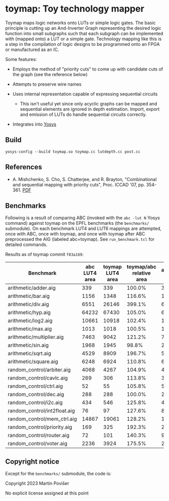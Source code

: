 # toymap: Toy technology mapper

Toymap maps logic networks onto LUTs or simple logic gates. The basic principle is cutting up an And-Inverter Graph representing the desired logic function into small subgraphs such that each subgraph can be implemented with (mapped onto) a LUT or a simple gate. Technology mapping like this is a step in the compilation of logic designs to be programmed onto an FPGA or manufactured as an IC.

Some features:

 * Employs the method of "priority cuts" to come up with candidate cuts of the graph (see the reference below)

 * Attempts to preserve wire names

 * Uses internal representation capable of expressing sequential circuits

     * This isn't useful yet since only acyclic graphs can be mapped and sequential elements are ignored in depth estimation. Import, export and emission of LUTs do handle sequential circuits correctly.

 * Integrates into [Yosys](https://github.com/yosysHQ/yosys)

## Build

    yosys-config --build toymap.so toymap.cc lutdepth.cc post.cc

## References

 * A. Mishchenko, S. Cho, S. Chatterjee, and R. Brayton, "Combinational and sequential mapping with priority cuts", Proc. ICCAD '07, pp. 354-361. [PDF](https://people.eecs.berkeley.edu/~alanmi/publications/2007/iccad07_map.pdf)


## Benchmarks

Following is a result of comparing ABC (invoked with the `abc -lut N` Yosys command) against toymap on the EPFL benchmarks (the `benchmarks/` submodule). On each benchmark LUT4 and LUT6 mappings are attempted, once with ABC, once with toymap, and once with toymap after ABC preprocessed the AIG (labeled abc+toymap). See `run_benchmark.tcl` for detailed commands.

Results as of toymap commit `f83a169`:


Benchmark | abc LUT4 area | toymap LUT4 area | toymap/abc relative area | abc+toymap LUT4 area | abc+toymap/abc relative area | abc LUT4 depth | toymap LUT4 depth | abc+toymap LUT4 depth | abc LUT6 area | toymap LUT6 area | toymap/abc relative area | abc+toymap LUT6 area | abc+toymap/abc relative area | abc LUT6 depth | toymap LUT6 depth | abc+toymap LUT6 depth | extra toymap args
---|---|---|---|--|--|--|--|--|--|--|--|--|--|--|--|--|--
arithmetic/adder.aig | 339 | 339 | 100.0% | 339 | 100.0% | 85 | 85 | 85 | 274 | 254 | 92.7% | 254 | 92.7% | 51 | 51 | 51 | 
arithmetic/bar.aig | 1156 | 1348 | 116.6% | 1348 | 116.6% | 6 | 6 | 6 | 512 | 512 | 100.0% | 512 | 100.0% | 4 | 4 | 4 | 
arithmetic/div.aig | 6551 | 26146 | 399.1% | 6868 | 104.8% | 1437 | 1443 | 1437 | 5048 | 19981 | 395.8% | 5789 | 114.7% | 860 | 864 | 860 | 
arithmetic/hyp.aig | 64232 | 67430 | 105.0% | 66879 | 104.1% | 8254 | 8259 | 8254 | 44985 | 45070 | 100.2% | 44925 | 99.9% | 4193 | 4198 | 4195 | 
arithmetic/log2.aig | 10661 | 10918 | 102.4% | 10905 | 102.3% | 126 | 126 | 126 | 7880 | 8538 | 108.4% | 8682 | 110.2% | 70 | 72 | 70 | 
arithmetic/max.aig | 1013 | 1018 | 100.5% | 1105 | 109.1% | 67 | 76 | 67 | 799 | 778 | 97.4% | 808 | 101.1% | 40 | 44 | 40 | 
arithmetic/multiplier.aig | 7463 | 9042 | 121.2% | 7970 | 106.8% | 87 | 87 | 87 | 5880 | 6950 | 118.2% | 7043 | 119.8% | 53 | 53 | 53 | 
arithmetic/sin.aig | 1968 | 1945 | 98.8% | 2039 | 103.6% | 56 | 60 | 56 | 1450 | 1464 | 101.0% | 1508 | 104.0% | 36 | 36 | 36 | 
arithmetic/sqrt.aig | 4529 | 8909 | 196.7% | 5065 | 111.8% | 1995 | 2015 | 1995 | 3183 | 5064 | 159.1% | 3700 | 116.2% | 1017 | 1033 | 1017 | 
arithmetic/square.aig | 6248 | 6924 | 110.8% | 6902 | 110.5% | 83 | 84 | 83 | 3928 | 3643 | 92.7% | 3639 | 92.6% | 50 | 50 | 50 | 
random_control/arbiter.aig | 4068 | 4267 | 104.9% | 4267 | 104.9% | 30 | 30 | 30 | 2719 | 2722 | 100.1% | 2722 | 100.1% | 18 | 18 | 18 | 
random_control/cavlc.aig | 269 | 306 | 113.8% | 302 | 112.3% | 6 | 6 | 6 | 107 | 120 | 112.1% | 121 | 113.1% | 4 | 4 | 4 | 
random_control/ctrl.aig | 52 | 55 | 105.8% | 55 | 105.8% | 3 | 3 | 3 | 29 | 28 | 96.6% | 28 | 96.6% | 2 | 2 | 2 | 
random_control/dec.aig | 288 | 288 | 100.0% | 288 | 100.0% | 2 | 2 | 2 | 287 | 282 | 98.3% | 272 | 94.8% | 2 | 2 | 2 | 
random_control/i2c.aig | 434 | 546 | 125.8% | 476 | 109.7% | 5 | 6 | 5 | 303 | 364 | 120.1% | 334 | 110.2% | 3 | 4 | 3 | 
random_control/int2float.aig | 76 | 97 | 127.6% | 86 | 113.2% | 6 | 6 | 6 | 41 | 51 | 124.4% | 46 | 112.2% | 4 | 3 | 4 | 
random_control/mem_ctrl.aig | 14867 | 19061 | 128.2% | 18154 | 122.1% | 36 | 40 | 36 | 9202 | 12443 | 135.2% | 11976 | 130.1% | 22 | 25 | 22 | 
random_control/priority.aig | 169 | 325 | 192.3% | 258 | 152.7% | 43 | 62 | 51 | 127 | 249 | 196.1% | 188 | 148.0% | 26 | 31 | 26 | 
random_control/router.aig | 72 | 101 | 140.3% | 90 | 125.0% | 9 | 10 | 9 | 40 | 74 | 185.0% | 59 | 147.5% | 6 | 7 | 6 | 
random_control/voter.aig | 2236 | 3924 | 175.5% | 2421 | 108.3% | 17 | 23 | 18 | 1461 | 2569 | 175.8% | 1472 | 100.8% | 12 | 16 | 13 | 


## Copyright notice

Except for the `benchmarks/` submodule, the code is:

Copyright 2023 Martin Povišer

No explicit license assigned at this point
